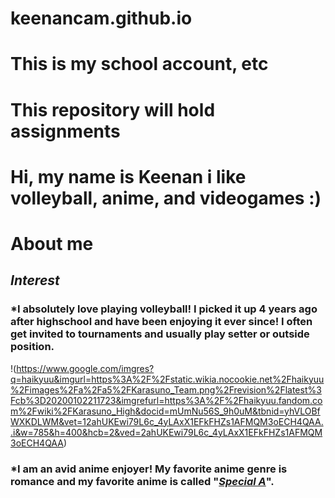 # keenancam.github.io
# This is my school account, etc
# This repository will hold assignments 
# Hi, my name is Keenan i like volleyball, anime, and videogames :)
# About me
## **_Interest_**
### *I absolutely love playing volleyball! I picked it up 4 years ago after highschool and have been enjoying it ever since! I often get invited to tournaments and usually play setter or outside position.
!(https://www.google.com/imgres?q=haikyuu&imgurl=https%3A%2F%2Fstatic.wikia.nocookie.net%2Fhaikyuu%2Fimages%2Fa%2Fa5%2FKarasuno_Team.png%2Frevision%2Flatest%3Fcb%3D20200102211723&imgrefurl=https%3A%2F%2Fhaikyuu.fandom.com%2Fwiki%2FKarasuno_High&docid=mUmNu56S_9h0uM&tbnid=yhVLOBfWXKDLWM&vet=12ahUKEwi79L6c_4yLAxX1EFkFHZs1AFMQM3oECH4QAA..i&w=785&h=400&hcb=2&ved=2ahUKEwi79L6c_4yLAxX1EFkFHZs1AFMQM3oECH4QAA)
### *I am an avid anime enjoyer! My favorite anime genre is romance and my favorite anime is called "**_[Special A]_**".
[Special A]: https://www.animenewsnetwork.com/encyclopedia/anime.php?id=8769
